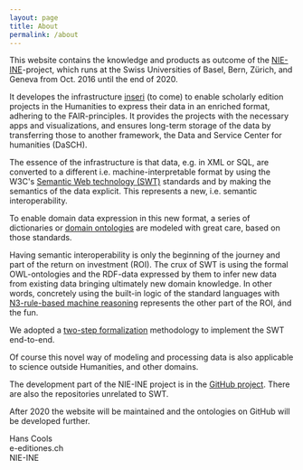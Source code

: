 ```yaml
---
layout: page
title: About
permalink: /about
---
```

This website contains the knowledge and products as outcome of the [NIE-INE](http://www.nie-ine.ch)-project, which runs at the Swiss Universities of Basel, Bern, Zürich, and Geneva from Oct. 2016 until the end of 2020.
 
It developes the infrastructure [inseri]() (to come) to enable scholarly edition projects in the Humanities to express their data in an enriched format, adhering to the FAIR-principles. It provides the projects with the necessary apps and visualizations, and ensures long-term storage of the data by transferring those to another framework, the Data and Service Center for humanities (DaSCH)<!---(https://dasch.swiss/)--->.

The essence of the infrastructure is that data, e.g. in XML or SQL, are converted to a different i.e. machine-interpretable format by using the W3C's [Semantic Web technology (SWT)](/semantic-web-technology-introduction) standards and by making the semantics of the data explicit. This represents a new, i.e. semantic interoperability.  

To enable domain data expression in this new format, a series of dictionaries or [domain ontologies](/ontology) are modeled with great care, based on those standards.  

Having semantic interoperability is only the beginning of the journey and part of the return on investment (ROI).
The crux of SWT is using the formal OWL-ontologies and the RDF-data expressed by them to infer new data from existing data bringing ultimately new domain knowledge. In other words, concretely using the built-in logic of the standard languages with [N3-rule-based machine reasoning](/n3-rule-based-machine-reasoning) represents the other part of the ROI, ánd the fun.  

We adopted a [two-step formalization](/two-step-formalization) methodology to implement the SWT end-to-end.  

Of course this novel way of modeling and processing data is also applicable to science outside Humanities, and other domains.

The development part of the NIE-INE project is in the [GitHub project](https://github.com/nie-ine).
There are also the repositories unrelated to SWT.  

After 2020 the website will be maintained and the ontologies on GitHub will be developed further.  


Hans Cools  
e-editiones.ch  
NIE-INE